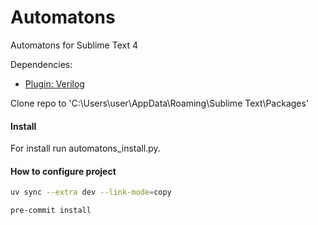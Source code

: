 # Automatons
Automatons for Sublime Text 4

Dependencies:
 - [Plugin: Verilog](https://packagecontrol.io/packages/Verilog)

Clone repo to 'C:\Users\user\AppData\Roaming\Sublime Text\Packages'

#### Install

For install run automatons_install.py.

#### How to configure project

```bash
uv sync --extra dev --link-mode=copy
```
```bash
pre-commit install
```
